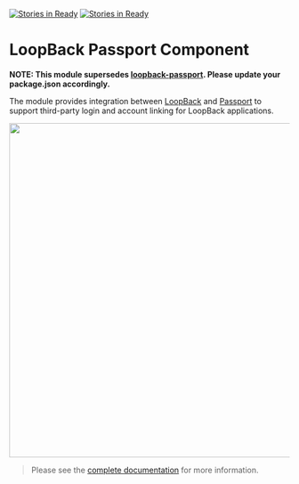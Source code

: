 [![Stories in Ready](https://badge.waffle.io/OwenBrotherwood/loopback-component-passport.png?label=ready&title=Ready)](https://waffle.io/OwenBrotherwood/loopback-component-passport)
[![Stories in Ready](https://badge.waffle.io/OwenBrotherwood/loopback-component-passport.png?label=ready&title=Ready)](https://waffle.io/OwenBrotherwood/loopback-component-passport)
# LoopBack Passport Component

**NOTE: This module supersedes [loopback-passport](https://www.npmjs.org/package/loopback-passport). Please update your package.json accordingly.**

The module provides integration between [LoopBack](http://loopback.io) and 
[Passport](http://passportjs.org) to support third-party login and account 
linking for LoopBack applications.

<img src="./ids_and_credentials.png" width="600px" />

> Please see the [complete documentation](http://docs.strongloop.com/display/LB/Third-party+login) for more information.
